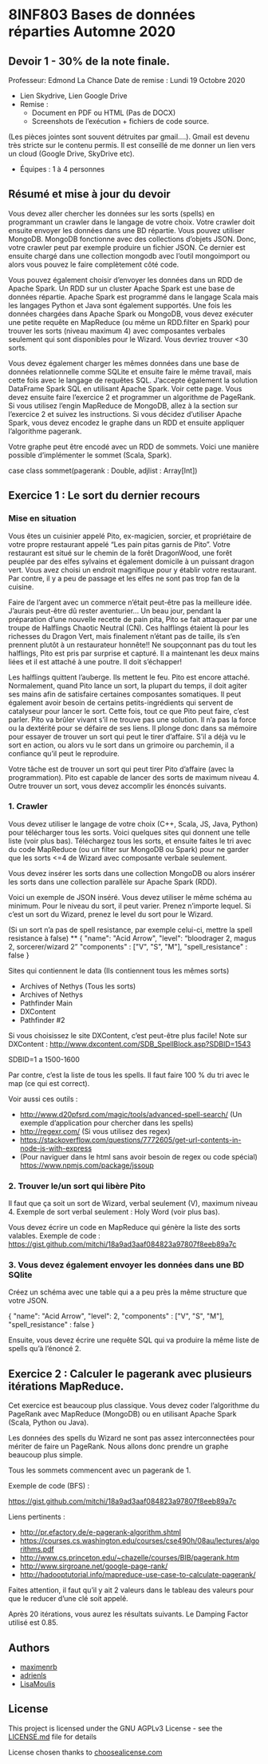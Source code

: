 
# 8INF803 Bases de données réparties  Automne 2020
## Devoir 1 - 30% de la note finale.
Professeur: Edmond La Chance
Date de remise : Lundi 19 Octobre 2020

* Lien Skydrive, Lien Google Drive
* Remise :
    * Document en PDF ou HTML (Pas de DOCX)
    * Screenshots de l’exécution + fichiers de code source.
    
(Les pièces jointes sont souvent détruites par gmail….). Gmail est devenu très stricte sur le contenu permis. Il est conseillé de me donner un lien vers un cloud (Google Drive, SkyDrive etc). 
* Équipes : 1 à 4 personnes

## Résumé et mise à jour du devoir

Vous devez aller chercher les données sur les sorts (spells) en programmant un crawler dans le langage de votre choix.
Votre crawler doit ensuite envoyer les données dans une BD répartie. Vous pouvez utiliser MongoDB. MongoDB fonctionne avec des collections d’objets JSON. Donc, votre crawler peut par exemple produire un fichier JSON. Ce dernier est ensuite chargé dans une collection mongodb avec l’outil mongoimport ou alors vous pouvez le faire complètement côté code.

Vous pouvez également choisir d’envoyer les données dans un RDD de Apache Spark. Un RDD sur un cluster Apache Spark est une base de données répartie. Apache  Spark est programmé dans le langage Scala mais les langages Python et Java sont également supportés. 
Une fois les données chargées dans Apache Spark ou MongoDB, vous devez exécuter une petite requête en MapReduce (ou même un RDD.filter en Spark) pour trouver les sorts (niveau maximum 4)  avec composantes verbales seulement qui sont disponibles pour le Wizard. Vous devriez trouver <30 sorts.

Vous devez également charger les mêmes données dans une base de données relationnelle comme SQLite et ensuite faire le même travail, mais cette fois avec le langage de requêtes SQL. J’accepte également la solution DataFrame Spark SQL en utilisant Apache Spark. Voir cette page.
Vous devez ensuite faire l’exercice 2 et programmer un algorithme de PageRank. Si vous utilisez l’engin MapReduce de MongoDB, allez à la section sur l’exercice 2 et suivez les instructions. Si vous décidez d’utiliser Apache Spark, vous devez encodez le graphe dans un RDD et ensuite appliquer l’algorithme pagerank.

Votre graphe peut être encodé avec un RDD de sommets. Voici une manière possible d’implémenter le sommet (Scala, Spark).

case class sommet(pagerank : Double, adjlist : Array[Int])

## Exercice 1 : Le sort du dernier recours

### Mise en situation
 Vous êtes un cuisinier appelé Pito, ex-magicien, sorcier, et propriétaire de votre propre restaurant appelé “Les pain pitas garnis de Pito”. Votre restaurant est situé sur le chemin de la forêt DragonWood,  une forêt peuplée par des elfes sylvains et également domicile à un puissant dragon vert.
Vous avez choisi un endroit magnifique pour y établir votre restaurant. Par contre, il y a peu de passage et les elfes ne sont pas trop fan de la cuisine.

Faire de l’argent avec un commerce n’était peut-être pas la meilleure idée. J’aurais peut-être dû rester aventurier...
Un beau jour, pendant la préparation d’une nouvelle recette de pain pita, Pito se fait attaquer par une troupe de Halflings Chaotic Neutral (CN). Ces halflings étaient là pour les richesses du Dragon Vert, mais finalement n’étant pas de taille, ils s’en prennent plutôt à un restaurateur honnête!! Ne soupçonnant pas du tout les halflings, Pito est pris par surprise et capturé. Il a maintenant les deux mains liées et il est attaché à une poutre. Il doit s’échapper!

Les halflings quittent l’auberge. Ils mettent le feu. Pito est encore attaché. Normalement, quand Pito lance un sort, la plupart du temps, il doit agiter ses mains afin de satisfaire certaines composantes somatiques. Il peut également avoir besoin de certains petits-ingrédients qui servent de catalyseur pour lancer le sort.  Cette fois, tout ce que Pito peut faire, c’est parler.
Pito va brûler vivant s’il ne trouve pas une solution.  Il n’a pas la force ou la dextérité pour se défaire de ses liens. Il plonge donc dans sa mémoire pour essayer de trouver un sort qui peut le tirer d’affaire. S’il a déjà vu le sort en action, ou alors vu le sort dans un grimoire ou parchemin, il a confiance qu’il peut le reproduire. 

Votre tâche est de trouver un sort qui peut tirer Pito d’affaire (avec la programmation). Pito est capable de lancer des sorts de maximum niveau 4. Outre trouver un sort, vous devez accomplir les énoncés suivants.

### 1. Crawler

Vous devez utiliser le langage de votre choix (C++, Scala, JS, Java, Python) pour télécharger tous les sorts. Voici quelques sites qui donnent une telle liste (voir plus bas).
Téléchargez tous les sorts, et ensuite faites le tri avec du code MapReduce (ou un filter sur MongoDB ou Spark) pour ne garder que les sorts <=4 de Wizard avec composante verbale seulement.

Vous devez insérer les sorts dans une collection MongoDB ou alors insérer les sorts dans une collection parallèle sur Apache Spark (RDD).

Voici un exemple de JSON inséré. Vous devez utiliser le même schéma au minimum. Pour le niveau du sort, il peut varier. Prenez n’importe lequel. Si c’est un sort du Wizard, prenez le level du sort pour le Wizard.

(Si un sort n’a pas de spell resistance, par exemple celui-ci, mettre la spell resistance à false)
**
{
  "name": "Acid Arrow",
  "level": “bloodrager 2, magus 2, sorcerer/wizard 2”
  "components" : ["V", "S", "M"],
  "spell_resistance" : false
}

Sites qui contiennent le data (Ils contiennent tous les mêmes sorts)

* Archives of Nethys (Tous les sorts)
* Archives of Nethys
* Pathfinder Main
* DXContent
* Pathfinder #2

Si vous choisissez le site DXContent, c’est peut-être plus facile!
Note sur DXContent :
http://www.dxcontent.com/SDB_SpellBlock.asp?SDBID=1543

SDBID=1 a 1500-1600

Par contre, c’est la liste de tous les spells. Il faut faire 100 % du tri avec le map (ce qui est correct).

Voir aussi ces outils :

* http://www.d20pfsrd.com/magic/tools/advanced-spell-search/ (Un exemple d’application pour chercher dans les spells)
* http://regexr.com/   (Si vous utilisez des regex)
* https://stackoverflow.com/questions/7772605/get-url-contents-in-node-js-with-express
* (Pour naviguer dans le html sans avoir besoin de regex ou code spécial) https://www.npmjs.com/package/jssoup

### 2. Trouver le/un sort qui libère Pito

Il faut que ça soit un sort de Wizard, verbal seulement (V), maximum niveau 4. Exemple de sort verbal seulement : Holy Word (voir plus bas).

Vous devez écrire un code en MapReduce qui génère la liste des sorts valables.
Exemple de code :
https://gist.github.com/mitchi/18a9ad3aaf084823a97807f8eeb89a7c

### 3. Vous devez également envoyer les données dans une BD SQlite
Créez un schéma avec une table qui a a peu près la même structure que votre JSON.

{
  "name": "Acid Arrow",
  "level": 2,
  "components" : ["V", "S", "M"],
  "spell_resistance" : false
}

Ensuite, vous devez écrire une requête SQL qui va produire la même liste de spells qu’à l’énoncé 2.

## Exercice 2 : Calculer le pagerank avec plusieurs itérations MapReduce.

Cet exercice est beaucoup plus classique. Vous devez coder l’algorithme du PageRank avec MapReduce (MongoDB) ou en utilisant Apache Spark (Scala, Python ou Java).

Les données des spells du Wizard ne sont pas assez interconnectées pour mériter de faire un PageRank. Nous allons donc prendre un graphe beaucoup plus simple.

Tous les sommets commencent avec un pagerank de 1.

Exemple de code (BFS) :

https://gist.github.com/mitchi/18a9ad3aaf084823a97807f8eeb89a7c

Liens pertinents :
* http://pr.efactory.de/e-pagerank-algorithm.shtml
* https://courses.cs.washington.edu/courses/cse490h/08au/lectures/algorithms.pdf
* http://www.cs.princeton.edu/~chazelle/courses/BIB/pagerank.htm
* http://www.sirgroane.net/google-page-rank/
* http://hadooptutorial.info/mapreduce-use-case-to-calculate-pagerank/

Faites attention, il faut qu’il y ait 2 valeurs dans le tableau des valeurs pour que le reducer d’une clé soit appelé.

Après 20 itérations, vous aurez les résultats suivants. Le Damping Factor utilisé est 0.85.

## Authors
* [maximenrb](https://github.com/maximenrb)
* [adrienls](https://github.com/adrienls)
* [LisaMoulis](https://github.com/LisaMoulis)

## License
This project is licensed under the GNU AGPLv3 License - see the [LICENSE.md](LICENSE) file for details

License chosen thanks to [choosealicense.com](https://choosealicense.com/)